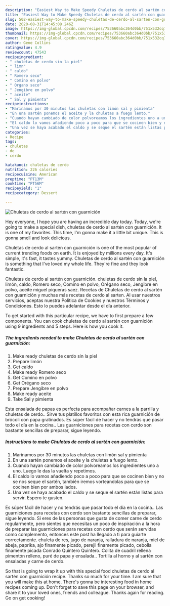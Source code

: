 ```yaml
---
description: "Easiest Way to Make Speedy Chuletas de cerdo al sartén con guarnición"
title: "Easiest Way to Make Speedy Chuletas de cerdo al sartén con guarnición"
slug: 502-easiest-way-to-make-speedy-chuletas-de-cerdo-al-sarten-con-guarnicion
date: 2020-08-31T14:45:08.246Z
image: https://img-global.cpcdn.com/recipes/753660abc364d0bb/751x532cq70/chuletas-de-cerdo-al-sarten-con-guarnicion-foto-principal.jpg
thumbnail: https://img-global.cpcdn.com/recipes/753660abc364d0bb/751x532cq70/chuletas-de-cerdo-al-sarten-con-guarnicion-foto-principal.jpg
cover: https://img-global.cpcdn.com/recipes/753660abc364d0bb/751x532cq70/chuletas-de-cerdo-al-sarten-con-guarnicion-foto-principal.jpg
author: Gene Collins
ratingvalue: 4.9
reviewcount: 47543
recipeingredient:
- " chuletas de cerdo sin la piel"
- " limn"
- " caldo"
- " Romero seco"
- " Comino en polvo"
- " Organo seco"
- " Jengibre en polvo"
- " aceite"
- " Sal y pimienta"
recipeinstructions:
- "Marinamos por 30 minutos las chuletas con limón sal y pimienta"
- "En una sartén ponemos el aceite y la chuletas a fuego lento."
- "Cuando hayan cambiado de color polvoreamos los ingredientes uno a uno. Luego le das la vuelta y repetimos."
- "El caldo lo vamos añadiendo poco a poco para que se cocinen bien y no se nos seque el sartén, también iremos vorteandolas para que se cocinen bien por ambos lados."
- "Una vez se haya acabado el caldo y se seque el sartén están listas para servir. Espero te gusten."
categories:
- Recipe
tags:
- chuletas
- de
- cerdo

katakunci: chuletas de cerdo 
nutrition: 226 calories
recipecuisine: American
preptime: "PT13M"
cooktime: "PT56M"
recipeyield: "1"
recipecategory: Dessert

---
```



![Chuletas de cerdo al sartén con guarnición](https://img-global.cpcdn.com/recipes/753660abc364d0bb/751x532cq70/chuletas-de-cerdo-al-sarten-con-guarnicion-foto-principal.jpg)

Hey everyone, I hope you are having an incredible day today. Today, we're going to make a special dish, chuletas de cerdo al sartén con guarnición. It is one of my favorites. This time, I'm gonna make it a little bit unique. This is gonna smell and look delicious.

Chuletas de cerdo al sartén con guarnición is one of the most popular of current trending foods on earth. It is enjoyed by millions every day. It's simple, it's fast, it tastes yummy. Chuletas de cerdo al sartén con guarnición is something that I've loved my whole life. They're fine and they look fantastic.

Chuletas de cerdo al sartén con guarnición. chuletas de cerdo sin la piel, limón, caldo, Romero seco, Comino en polvo, Orégano seco, Jengibre en polvo, aceite miguel piqueras saez. Recetas de Chuletas de cerdo al sartén con guarnición y muchas más recetas de cerdo al sarten. Al usar nuestros servicios, aceptas nuestra Política de Cookies y nuestros Términos y Condiciones. Esto lo puedes adelantar desde el día anterior.


To get started with this particular recipe, we have to first prepare a few components. You can cook chuletas de cerdo al sartén con guarnición using 9 ingredients and 5 steps. Here is how you cook it.

<!--inarticleads1-->

##### The ingredients needed to make Chuletas de cerdo al sartén con guarnición:

1. Make ready  chuletas de cerdo sin la piel
1. Prepare  limón
1. Get  caldo
1. Make ready  Romero seco
1. Get  Comino en polvo
1. Get  Orégano seco
1. Prepare  Jengibre en polvo
1. Make ready  aceite
1. Take  Sal y pimienta


Esta ensalada de papas es perfecta para acompañar carnes a la parrilla y chuletas de cerdo.. Sirve tus platillos favoritos con esta rica guarnición de brócoli con papa gratinados. Es súper fácil de hacer y no tendrás que pasar todo el día en la cocina.. Las guarniciones para recetas con cerdo son bastante sencillas de preparar, sigue leyendo. 

<!--inarticleads2-->

##### Instructions to make Chuletas de cerdo al sartén con guarnición:

1. Marinamos por 30 minutos las chuletas con limón sal y pimienta
1. En una sartén ponemos el aceite y la chuletas a fuego lento.
1. Cuando hayan cambiado de color polvoreamos los ingredientes uno a uno. Luego le das la vuelta y repetimos.
1. El caldo lo vamos añadiendo poco a poco para que se cocinen bien y no se nos seque el sartén, también iremos vorteandolas para que se cocinen bien por ambos lados.
1. Una vez se haya acabado el caldo y se seque el sartén están listas para servir. Espero te gusten.


Es súper fácil de hacer y no tendrás que pasar todo el día en la cocina.. Las guarniciones para recetas con cerdo son bastante sencillas de preparar, sigue leyendo. Si eres de las personas que gusta de comer carne de cerdo regularmente, pero sientes que necesitas un poco de inspiración a la hora de preparar las guarniciones para recetas con cerdo que serán servidas como complemento, entonces este post ha llegado a ti para guiarte correctamente. chuleta de res, jugo de naranja, ralladura de naranja, miel de abeja, paprika, ajo finamente picado, perejil finamente picado, cebolla finamente picada Conrado Quintero Quintero. Colita de cuadril rellena pimentón relleno, puré de papa y ensalada.. Tortilla al horno y al sartén con ensaladas y carne de cerdo. 

So that is going to wrap it up with this special food chuletas de cerdo al sartén con guarnición recipe. Thanks so much for your time. I am sure that you will make this at home. There's gonna be interesting food in home recipes coming up. Don't forget to save this page on your browser, and share it to your loved ones, friends and colleague. Thanks again for reading. Go on get cooking!
